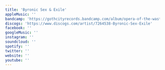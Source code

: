 ```yaml
---
title: 'Byronic Sex & Exile'
appleMusic: ''
bandcamp: 'https://gothcityrecords.bandcamp.com/album/opera-of-the-wastes'
discogs: 'https://www.discogs.com/artist/7264538-Byronic-Sex-Exile'
facebook: ''
googleMusic: ''
instagram: ''
soundcloud: ''
spotify: ''
twitter: ''
website: ''
youtube: ''
---
```

